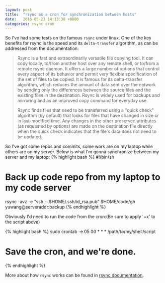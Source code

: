 ```yaml
---
layout: post
title:  "rsync as a cron for synchronization between hosts"
date:   2016-05-23 14:13:38 +0800
categories: rsync cron
---
```

So I've had some tests on the famous `rsync` under linux. One of the key benefits for rsync is the speed and its `delta-transfer` algorithm, as can be addressed from the documentation:

> Rsync is a fast and extraordinarily versatile file copying tool. It can copy locally, to/from another host over any remote shell, or to/from a remote rsync daemon. It offers a large number of options that control every aspect of its behavior and permit very flexible specification of the set of files to be copied. It is famous for its delta-transfer algorithm, which reduces the amount of data sent over the network by sending only the differences between the source files and the existing files in the destination. Rsync is widely used for backups and mirroring and as an improved copy command for everyday use.
> 
> Rsync finds files that need to be transferred using a "quick check" algorithm (by default) that looks for files that have changed in size or in last-modified time. Any changes in the other preserved attributes (as requested by options) are made on the destination file directly when the quick check indicates that the file's data does not need to be updated.

So I've got some repos and commits, some work are on my laptop while others are on my server. Below is what I'm gonna synchronize between my server and my laptop:
{% highlight bash %}
#!/bin/sh

# Back up code repo from my laptop to my code server
rsync -avz -e "ssh -i $HOME/.ssh/id_rsa.pub" $HOME/code/gh yuwang@serveraddr:backup
{% endhighlight %}

Obviously I'd need to run the code from the cron:(Be sure to apply '+x' to the script above)

{% highlight bash %}
sudo crontab -e
05 00 * * * /path/to/my/shell/script
# Save the cron, and we're done.
{% endhighlight %}

More about how `rsync` works can be found in [rsync documentation][rsync-documentation].

[rsync-documentation]: https://download.samba.org/pub/rsync/rsync.html
